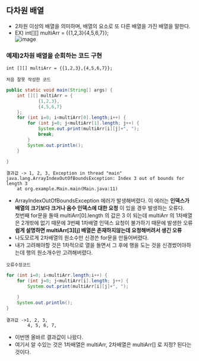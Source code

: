 ## 다차원 배열
- 2차원 이상의 배열을 의미하며, 배열의 요소로 또 다른 배열을 가진 배열을 말한다.
- EX) int[][] multiArr = {{1,2,3}{4,5,6,7}};
  <br>
  ![image](https://github.com/GukSense/Java-Study/assets/101082667/1b804e1a-c31d-427d-b2fa-ccafe8e5236b)

  
### 예제)2차원 배열을 순회하는 코드 구현
```
int [][] multiArr = {{1,2,3},{4,5,6,7}};
```
```
처음 잘못 작성한 코드
```
```java
public static void main(String[] args) {
    int [][] multiArr = {
            {1,2,3},
            {4,5,6,7}
    };
    for (int i=0; i<multiArr[0].length;i++) {
        for (int j=0; j<multiArr[1].length; j++) {
            System.out.print(multiArr[i][j]+", ");
            break;
        }
        System.out.println();
    }

}
```
```
결과값 -> 1, 2, 3, Exception in thread "main" java.lang.ArrayIndexOutOfBoundsException: Index 3 out of bounds for length 3
	at org.example.Main.main(Main.java:11)
```
- ArrayIndexOutOfBoundsException 에러가 발생해버렸다. 이 에러는 <b>인덱스가 배열의 크기보다 크거나 음수 인덱스에 대한 요청</b> 이 있을 경우 발생하는 오류다.
  <br> 첫번째 for문을 돌때 multiArr[0].length 의 값은 3 이 되는데 multiArr 의 1차배열은 2개밖에 없기 때문에 3번째 1차배열 인덱스 요청이 불가하기 때문에 발생한 오류
    <br><b>쉽게 설명하면 multiArr[3][j] 배열은 존재하지않는데 요청해버려서 생긴 오류</b>
- 나도모르게 2차배열의 원소수만 신경쓴 for문을 만들어버렸다.
- 내가 고려해야할 것은 1차적으로 열을 돌면서 그 후에 행을 도는 것을 신경썼어야하는데 행의 원소개수만 고려해버렸다.
```
오류수정코드
```
```java
for (int i=0; i<multiArr.length;i++) {
    for (int j=0; j<multiArr[i].length; j++) {
        System.out.print(multiArr[i][j]+", ");

    }
    System.out.println();
}
```
```
결과값 ->1, 2, 3, 
        4, 5, 6, 7, 
```
- 이번엔 올바르 결과값이 나왔다.
- 여기서 알 수있는 것은 1차배열은 multiArr, 2차배열은 multiArr[] 로 지정? 된다는 것이다.
